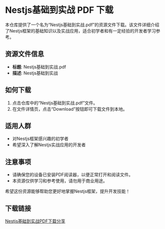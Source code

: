 # Nestjs基础到实战 PDF 下载

本仓库提供了一个名为“Nestjs基础到实战.pdf”的资源文件下载。该文件详细介绍了Nestjs框架的基础知识以及实战应用，适合初学者和有一定经验的开发者学习参考。

## 资源文件信息

- **标题**: Nestjs基础到实战.pdf
- **描述**: Nestjs基础到实战

## 如何下载

1. 点击仓库中的“Nestjs基础到实战.pdf”文件。
2. 在文件详情页，点击“Download”按钮即可下载文件到本地。

## 适用人群

- 对Nestjs框架感兴趣的初学者
- 希望深入了解Nestjs实战应用的开发者

## 注意事项

- 请确保您的设备已安装PDF阅读器，以便正常打开和阅读文件。
- 本资源仅供学习和参考使用，请勿用于商业用途。

希望这份资源能够帮助您更好地掌握Nestjs框架，提升开发技能！

## 下载链接

[Nestjs基础到实战PDF下载分享](https://pan.quark.cn/s/c1bffcf0fa20)